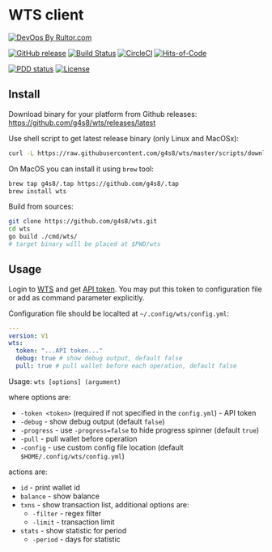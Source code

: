 # WTS client

[![DevOps By Rultor.com](http://www.rultor.com/b/g4s8/wts)](http://www.rultor.com/p/g4s8/wts)

[![GitHub release](https://img.shields.io/github/release/g4s8/wts.svg?label=version)](https://github.com/g4s8/wts/releases/latest)
[![Build Status](https://img.shields.io/travis/g4s8/wts.svg?style=flat-square)](https://travis-ci.org/g4s8/wts)
[![CircleCI](https://circleci.com/gh/g4s8/wts.svg?style=svg)](https://circleci.com/gh/g4s8/wts)
[![Hits-of-Code](https://hitsofcode.com/github/g4s8/wts)](https://hitsofcode.com/view/github/g4s8/wts)

[![PDD status](http://www.0pdd.com/svg?name=g4s8/wts)](http://www.0pdd.com/p?name=g4s8/wts)
[![License](https://img.shields.io/github/license/g4s8/wts.svg?style=flat-square)](https://github.com/g4s8/wts/blob/master/LICENSE)

## Install

Download binary for your platform from Github releases:
https://github.com/g4s8/wts/releases/latest

Use shell script to get latest release binary (only Linux and MacOSx):
```sh
curl -L https://raw.githubusercontent.com/g4s8/wts/master/scripts/download.sh | sh
```

On MacOS you can install it using `brew` tool:
```sh
brew tap g4s8/.tap https://github.com/g4s8/.tap
brew install wts
```

Build from sources:
```sh
git clone https://github.com/g4s8/wts.git
cd wts
go build ./cmd/wts/
# target binary will be placed at $PWD/wts
```

## Usage

Login to [WTS](https://wts.zold.io/) and get [API token](https://wts.zold.io/api).
You may put this token to configuration file or add as command parameter explicitly.

Configuration file should be localted at `~/.config/wts/config.yml`:
```yaml
---
version: V1
wts:
  token: "...API token..."
  debug: true # show debug output, default false
  pull: true # pull wallet before each operation, default false
```

Usage: `wts [options] (argument)`

where options are:
 - `-token <token>` (required if not specified in the `config.yml`) - API token
 - `-debug` - show debug output (default `false`)
 - `-progress` - use `-progress=false` to hide progress spinner (default `true`)
 - `-pull` - pull wallet before operation
 - `-config` - use custom config file location (default `$HOME/.config/wts/config.yml`)

actions are:
 - `id` - print wallet id
 - `balance` - show balance
 - `txns` - show transaction list, additional options are:
   - `-filter` - regex filter
   - `-limit` - transaction limit
 - `stats` - show statistic for period
   - `-period` - days for statistic

